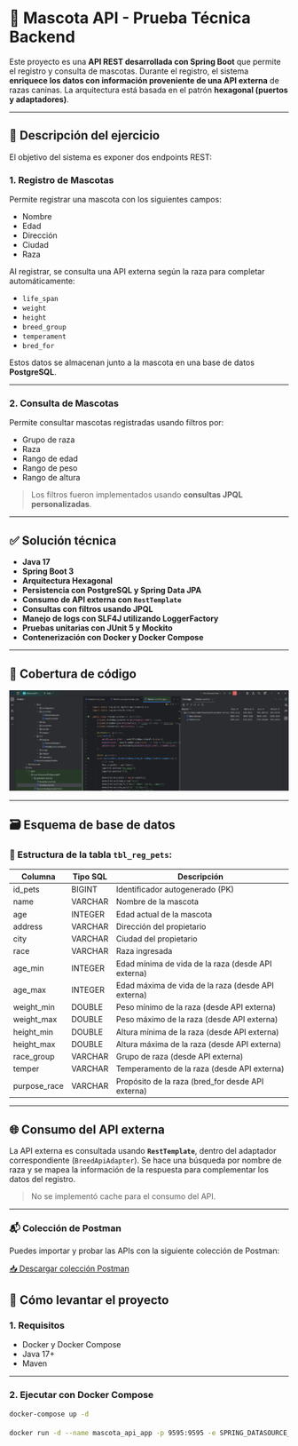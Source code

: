 # 🐾 Mascota API - Prueba Técnica Backend

Este proyecto es una **API REST desarrollada con Spring Boot** que permite el registro y consulta de mascotas. Durante el registro, el sistema **enriquece los datos con información proveniente de una API externa** de razas caninas. La arquitectura está basada en el patrón **hexagonal (puertos y adaptadores)**.

---

## 📌 Descripción del ejercicio

El objetivo del sistema es exponer dos endpoints REST:

### 1. Registro de Mascotas

Permite registrar una mascota con los siguientes campos:
- Nombre
- Edad
- Dirección
- Ciudad
- Raza

Al registrar, se consulta una API externa según la raza para completar automáticamente:
- `life_span`
- `weight`
- `height`
- `breed_group`
- `temperament`
- `bred_for`

Estos datos se almacenan junto a la mascota en una base de datos **PostgreSQL**.

---

### 2. Consulta de Mascotas

Permite consultar mascotas registradas usando filtros por:
- Grupo de raza
- Raza
- Rango de edad
- Rango de peso
- Rango de altura

> Los filtros fueron implementados usando **consultas JPQL personalizadas**.

---

## ✅ Solución técnica

- **Java 17**
- **Spring Boot 3**
- **Arquitectura Hexagonal**
- **Persistencia con PostgreSQL y Spring Data JPA**
- **Consumo de API externa con `RestTemplate`**
- **Consultas con filtros usando JPQL**
- **Manejo de logs con SLF4J utilizando LoggerFactory**
- **Pruebas unitarias con JUnit 5 y Mockito**
- **Contenerización con Docker y Docker Compose**

---

## 🧪 Cobertura de código

![coverage](./covertura_de_codigo.png)

---

## 🗃️ Esquema de base de datos

### 🐶 Estructura de la tabla `tbl_reg_pets`:

| Columna        | Tipo SQL         | Descripción                                          |
|----------------|------------------|------------------------------------------------------|
| id_pets        | BIGINT           | Identificador autogenerado (PK)                     |
| name           | VARCHAR          | Nombre de la mascota                                |
| age            | INTEGER          | Edad actual de la mascota                           |
| address        | VARCHAR          | Dirección del propietario                           |
| city           | VARCHAR          | Ciudad del propietario                              |
| race           | VARCHAR          | Raza ingresada                                      |
| age_min        | INTEGER          | Edad mínima de vida de la raza (desde API externa)  |
| age_max        | INTEGER          | Edad máxima de vida de la raza (desde API externa)  |
| weight_min     | DOUBLE  | Peso mínimo de la raza (desde API externa)          |
| weight_max     | DOUBLE  | Peso máximo de la raza (desde API externa)          |
| height_min     | DOUBLE  | Altura mínima de la raza (desde API externa)        |
| height_max     | DOUBLE  | Altura máxima de la raza (desde API externa)        |
| race_group     | VARCHAR          | Grupo de raza (desde API externa)                   |
| temper         | VARCHAR          | Temperamento de la raza (desde API externa)         |
| purpose_race   | VARCHAR          | Propósito de la raza (bred_for desde API externa)   |

---

## 🌐 Consumo del API externa

La API externa es consultada usando **`RestTemplate`**, dentro del adaptador correspondiente (`BreedApiAdapter`). Se hace una búsqueda por nombre de raza y se mapea la información de la respuesta para complementar los datos del registro.

> No se implementó cache para el consumo del API.

---

### 📬 Colección de Postman

Puedes importar y probar las APIs con la siguiente colección de Postman:

[📥 Descargar colección Postman](./PetsApi.postman_collection.json)

## 🚀 Cómo levantar el proyecto

### 1. Requisitos

- Docker y Docker Compose
- Java 17+
- Maven

---

### 2. Ejecutar con Docker Compose

```bash
docker-compose up -d

docker run -d --name mascota_api_app -p 9595:9595 -e SPRING_DATASOURCE_URL=jdbc:postgresql://psql_petapi_dev:5432/PET_REGISTER_DB -e SPRING_DATASOURCE_USERNAME=ALAINC00 -e SPRING_DATASOURCE_PASSWORD=ROOT1234 --network mascotaapi_petnet mascota-api-app

